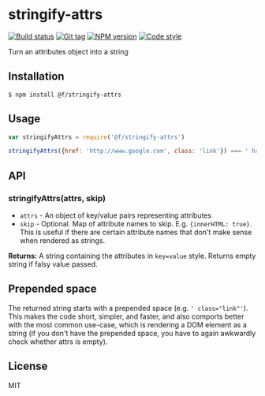 
# stringify-attrs

[![Build status][travis-image]][travis-url]
[![Git tag][git-image]][git-url]
[![NPM version][npm-image]][npm-url]
[![Code style][standard-image]][standard-url]

Turn an attributes object into a string

## Installation

    $ npm install @f/stringify-attrs

## Usage

```js
var stringifyAttrs = require('@f/stringify-attrs')

stringifyAttrs({href: 'http://www.google.com', class: 'link'}) === ' href="http://www.google.com" class="link"'
```

## API

### stringifyAttrs(attrs, skip)

- `attrs` - An object of key/value pairs representing attributes
- `skip` - Optional. Map of attribute names to skip. E.g. `{innerHTML: true}`. This is useful if there are certain attribute names that don't make sense when rendered as strings.

**Returns:** A string containing the attributes in `key=value` style. Returns empty string if falsy value passed.

## Prepended space

The returned string starts with a prepended space (e.g. `' class="link"'`). This makes the code short, simpler, and faster, and also comports better with the most common use-case, which is rendering a DOM element as a string (if you don't have the prepended space, you have to again awkwardly check whether attrs is empty).

## License

MIT

[travis-image]: https://img.shields.io/travis/micro-js/stringify-attrs.svg?style=flat-square
[travis-url]: https://travis-ci.org/micro-js/stringify-attrs
[git-image]: https://img.shields.io/github/tag/micro-js/stringify-attrs.svg
[git-url]: https://github.com/micro-js/stringify-attrs
[standard-image]: https://img.shields.io/badge/code%20style-standard-brightgreen.svg?style=flat
[standard-url]: https://github.com/feross/standard
[npm-image]: https://img.shields.io/npm/v/@f/stringify-attrs.svg?style=flat-square
[npm-url]: https://npmjs.org/package/@f/stringify-attrs
